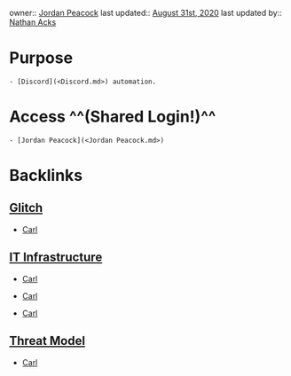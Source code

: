owner:: [Jordan Peacock](<Jordan Peacock.md>)
last updated:: [August 31st, 2020](<August 31st, 2020.md>)
last updated by:: [Nathan Acks](<Nathan Acks.md>)
# Purpose
    - [Discord](<Discord.md>) automation.
# Access ^^(Shared Login!)^^
    - [Jordan Peacock](<Jordan Peacock.md>)

# Backlinks
## [Glitch](<Glitch.md>)
- [Carl](<Carl.md>)

## [IT Infrastructure](<IT Infrastructure.md>)
- [Carl](<Carl.md>)

- [Carl](<Carl.md>)

- [Carl](<Carl.md>)

## [Threat Model](<Threat Model.md>)
- [Carl](<Carl.md>)

